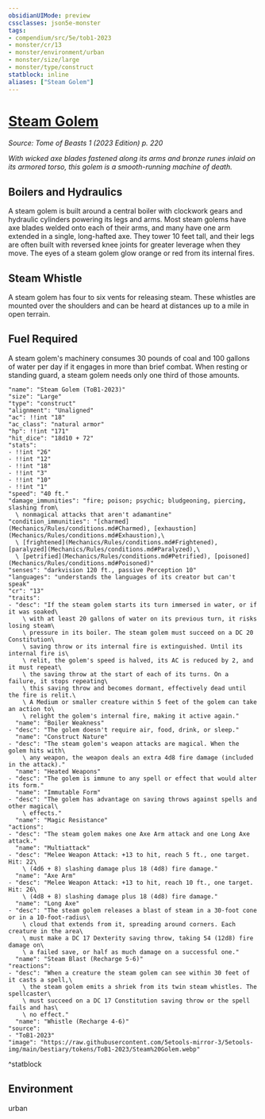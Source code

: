 ```yaml
---
obsidianUIMode: preview
cssclasses: json5e-monster
tags:
- compendium/src/5e/tob1-2023
- monster/cr/13
- monster/environment/urban
- monster/size/large
- monster/type/construct
statblock: inline
aliases: ["Steam Golem"]
---
```

# [Steam Golem](Mechanics\bestiary\construct/steam-golem-tob1-2023.md)
*Source: Tome of Beasts 1 (2023 Edition) p. 220*  

*With wicked axe blades fastened along its arms and bronze runes inlaid on its armored torso, this golem is a smooth-running machine of death.*

## Boilers and Hydraulics

A steam golem is built around a central boiler with clockwork gears and hydraulic cylinders powering its legs and arms. Most steam golems have axe blades welded onto each of their arms, and many have one arm extended in a single, long-hafted axe. They tower 10 feet tall, and their legs are often built with reversed knee joints for greater leverage when they move. The eyes of a steam golem glow orange or red from its internal fires.

## Steam Whistle

A steam golem has four to six vents for releasing steam. These whistles are mounted over the shoulders and can be heard at distances up to a mile in open terrain.

## Fuel Required

A steam golem's machinery consumes 30 pounds of coal and 100 gallons of water per day if it engages in more than brief combat. When resting or standing guard, a steam golem needs only one third of those amounts.

```statblock
"name": "Steam Golem (ToB1-2023)"
"size": "Large"
"type": "construct"
"alignment": "Unaligned"
"ac": !!int "18"
"ac_class": "natural armor"
"hp": !!int "171"
"hit_dice": "18d10 + 72"
"stats":
- !!int "26"
- !!int "12"
- !!int "18"
- !!int "3"
- !!int "10"
- !!int "1"
"speed": "40 ft."
"damage_immunities": "fire; poison; psychic; bludgeoning, piercing, slashing from\
  \ nonmagical attacks that aren't adamantine"
"condition_immunities": "[charmed](Mechanics/Rules/conditions.md#Charmed), [exhaustion](Mechanics/Rules/conditions.md#Exhaustion),\
  \ [frightened](Mechanics/Rules/conditions.md#Frightened), [paralyzed](Mechanics/Rules/conditions.md#Paralyzed),\
  \ [petrified](Mechanics/Rules/conditions.md#Petrified), [poisoned](Mechanics/Rules/conditions.md#Poisoned)"
"senses": "darkvision 120 ft., passive Perception 10"
"languages": "understands the languages of its creator but can't speak"
"cr": "13"
"traits":
- "desc": "If the steam golem starts its turn immersed in water, or if it was soaked\
    \ with at least 20 gallons of water on its previous turn, it risks losing steam\
    \ pressure in its boiler. The steam golem must succeed on a DC 20 Constitution\
    \ saving throw or its internal fire is extinguished. Until its internal fire is\
    \ relit, the golem's speed is halved, its AC is reduced by 2, and it must repeat\
    \ the saving throw at the start of each of its turns. On a failure, it stops repeating\
    \ this saving throw and becomes dormant, effectively dead until the fire is relit.\
    \ A Medium or smaller creature within 5 feet of the golem can take an action to\
    \ relight the golem's internal fire, making it active again."
  "name": "Boiler Weakness"
- "desc": "The golem doesn't require air, food, drink, or sleep."
  "name": "Construct Nature"
- "desc": "The steam golem's weapon attacks are magical. When the golem hits with\
    \ any weapon, the weapon deals an extra 4d8 fire damage (included in the attack)."
  "name": "Heated Weapons"
- "desc": "The golem is immune to any spell or effect that would alter its form."
  "name": "Immutable Form"
- "desc": "The golem has advantage on saving throws against spells and other magical\
    \ effects."
  "name": "Magic Resistance"
"actions":
- "desc": "The steam golem makes one Axe Arm attack and one Long Axe attack."
  "name": "Multiattack"
- "desc": "Melee Weapon Attack: +13 to hit, reach 5 ft., one target. Hit: 22\
    \ (4d6 + 8) slashing damage plus 18 (4d8) fire damage."
  "name": "Axe Arm"
- "desc": "Melee Weapon Attack: +13 to hit, reach 10 ft., one target. Hit: 26\
    \ (4d8 + 8) slashing damage plus 18 (4d8) fire damage."
  "name": "Long Axe"
- "desc": "The steam golem releases a blast of steam in a 30-foot cone or in a 10-foot-radius\
    \ cloud that extends from it, spreading around corners. Each creature in the area\
    \ must make a DC 17 Dexterity saving throw, taking 54 (12d8) fire damage on\
    \ a failed save, or half as much damage on a successful one."
  "name": "Steam Blast (Recharge 5-6)"
"reactions":
- "desc": "When a creature the steam golem can see within 30 feet of it casts a spell,\
    \ the steam golem emits a shriek from its twin steam whistles. The spellcaster\
    \ must succeed on a DC 17 Constitution saving throw or the spell fails and has\
    \ no effect."
  "name": "Whistle (Recharge 4-6)"
"source":
- "ToB1-2023"
"image": "https://raw.githubusercontent.com/5etools-mirror-3/5etools-img/main/bestiary/tokens/ToB1-2023/Steam%20Golem.webp"
```
^statblock

## Environment

urban